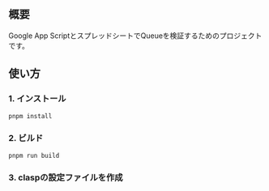 ## 概要
Google App ScriptとスプレッドシートでQueueを検証するためのプロジェクトです。

## 使い方

### 1. インストール
```bash
pnpm install
```

### 2. ビルド
```bash
pnpm run build
```

### 3. claspの設定ファイルを作成
```bash

